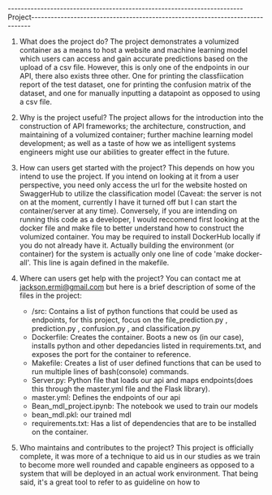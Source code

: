 ------------------------------------------------------------------------Project------------------------------------------------------------------------------

1. What does the project do?
The project demonstrates a volumized container as a means to host a website and machine learning model which users can access and gain accurate predictions based on the upload of a csv file. However, this is only one of the endpoints in our API, there also exists three other. One for printing the classfiication report of the test dataset, one for printing the confusion matrix of the dataset, and one for manually inputting a datapoint as opposed to using a csv file. 

2. Why is the project useful?
The project allows for the introduction into the construction of API frameworks; the architecture, construction, and maintaining of a volumized container; further machine learning model development; as well as a taste of how we as intelligent systems engineers might use our abilities to greater effect in the future. 

3. How can users get started with the project?
This depends on how you intend to use the project. If you intend on looking at it from a user perspective, you need only access the url for the website hosted on SwaggerHub to utilize the classification model (Caveat: the server is not on at the moment, currently I have it turned off but I can start the container/server at any time). Conversely, if you are intending on running this code as a developer, I would reccomend first looking at the docker file and make file to better understand how to construct the volumized container. You may be required to install DockerHub locally if you do not already have it. Actually building the environment (or container) for the system is actually only one line of code 'make docker-all'. This line is again defined in the makefile.

4. Where can users get help with the project?
You can contact me at jackson.ermi@gmail.com but here is a brief description of some of the files in the project:

    *  /src: Contains a list of python functions that could be used as endpoints, for this project, focus on the file_prediction.py , prediction.py , confusion.py , and classification.py 
    *  Dockerfile: Creates the container. Boots a new os (in our case), installs python and other depedancies listed in requirements.txt, and exposes the port for the container to reference.
    *  Makefile: Creates a list of user defined functions that can be used to run multiple lines of bash(console) commands. 
    *  Server.py: Python file that loads our api and maps endpoints(does this through the master.yml file and the Flask library).
    *  master.yml: Defines the endpoints of our api
    *  Bean_mdl_project.ipynb: The notebook we used to train our models
    *  bean_mdl.pkl: our trained mdl
    *  requirements.txt: Has a list of dependencies that are to be installed on the container.

6. Who maintains and contributes to the project?
This project is officially complete, it was more of a technique to aid us in our studies as we train to become more well rounded and capable engineers as opposed to a system that will be deployed in an actual work environment. That being said, it's a great tool to refer to as guideline on how to 

